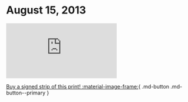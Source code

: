 # August 15, 2013

![](https://www.achewood.com/comic.php?date=08152013)

[Buy a signed strip of this print! :material-image-frame:](https://achewood-holiday-pop-up.myshopify.com/products/strip#08152013){ .md-button .md-button--primary }
